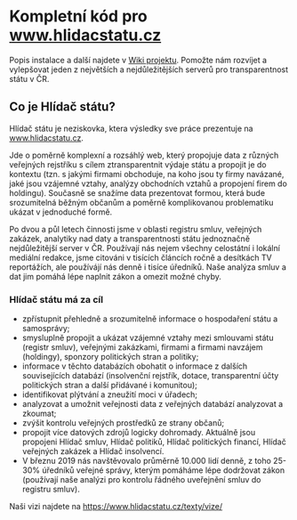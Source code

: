 # Kompletní kód pro www.hlidacstatu.cz

Popis instalace a další najdete v [Wiki projektu](https://github.com/HlidacStatu/HlidacStatu/wiki).
Pomožte nám rozvíjet a vylepšovat jeden z největších a nejdůležitějších serverů pro transparentnost státu v ČR.

## Co je Hlídač státu?

Hlídač státu je neziskovka, ktera výsledky sve práce prezentuje na www.hlidacstatu.cz. 

Jde o poměrně komplexní a rozsáhlý web, který propojuje data z různých veřejných rejstříku s cílem ztransparentnit výdaje státu a propojit je do kontextu
(tzn. s jakými firmami obchoduje, na koho jsou ty firmy navázané, jaké jsou vzájemné vztahy, analýzy obchodních vztahů a propojení firem do holdingu).
Současně se snažíme data prezentovat formou, která bude srozumitelná běžným občanům a poměrně komplikovanou problematiku ukázat v jednoduché formě.

Po dvou a půl letech činnosti jsme v oblasti registru smluv, veřejných zakázek, analytiky nad daty a transparentnosti státu jednoznačně nejdůležitější server v ČR.
Používají nás nejem všechny celostátní i lokální mediální redakce, jsme citováni v tisících článcích ročně a desítkách TV reportážích, ale používájí nás denně i tisíce úředníků. 
Naše analýza smluv a dat jim pomáhá lépe naplnit zákon a omezit možné chyby.


### Hlídač státu má za cíl

- zpřístupnit přehledně a srozumitelně informace o hospodaření státu a samosprávy;
- smysluplně propojit a ukázat vzájemné vztahy mezi smlouvami státu (registr smluv), veřejnými zakázkami, firmami a firmami navzájem (holdingy), sponzory politických stran a politiky;
- informace v těchto databázích obohatit o informace z dalších souvisejících databází (insolvenční rejstřík, dotace, transparentní účty politických stran a další přidávané i komunitou);
- identifikovat plýtvání a zneužití moci v úřadech;
- analyzovat a umožnit veřejnosti data z veřejných databází analyzovat a zkoumat;
- zvýšit kontrolu veřejných prostředků ze strany občanů;
- propojit více datových zdrojů logicky dohromady. Aktuálně jsou propojeni Hlídač smluv, Hlídač politiků, Hlídač politických financí, Hlídač veřejných zakázek a Hlídač insolvencí.
- V březnu 2019 nás navštěvovalo průměrně 10.000 lidí denně, z toho 25-30% úředníků veřejné správy, kterým pomáháme lépe dodržovat zákon (používají naše analýzi pro kontrolu řádného uveřejnění smluv do registru smluv).

Naši vizi najdete na https://www.hlidacstatu.cz/texty/vize/
